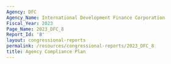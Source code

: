 ```yaml
---
Agency: DFC
Agency_Name: International Development Finance Corporation
Fiscal_Year: 2023
Page_Name: 2023_DFC_8
Report_Id: '8'
layout: congressional-reports
permalink: /resources/congressional-reports/2023_DFC_8
title: Agency Compliance Plan
---
```

